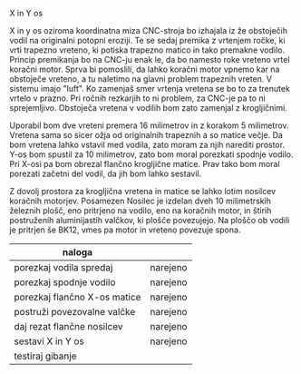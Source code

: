 X in Y os

X in y os oziroma koordinatna miza CNC-stroja bo izhajala iz že obstoječih vodil na originalni potopni eroziji. Te se sedaj premika z vrtenjem ročke, ki vrti trapezno vreteno, ki potiska trapezno matico in tako premakne vodilo. Princip premikanja bo na CNC-ju enak le, da bo namesto roke vreteno vrtel koračni motor. Sprva bi pomoslili, da lahko koračni motor vpnemo kar na obstoječe vreteno, a tu naletimo na glavni problem trapeznih vreten. V sistemu imajo "luft". Ko zamenjaš smer vrtenja vretena se bo to za trenutek vrtelo v prazno. Pri ročnih rezkarjih to ni problem, za CNC-je pa to ni sprejemljivo. Obstoječa vretena v vodilih bom zato zamenjal z krogljičnimi. 

Uporabil bom dve vreteni premera 16 milimetrov in z korakom 5 milimetrov. Vretena sama so sicer ožja od originalnih trapeznih a so matice večje. Da bom vretena lahko vstavil med vodila, zato moram za njih narediti prostor. Y-os bom spustil za 10 milimetrov, zato bom moral porezkati spodnje vodilo. Pri X-osi pa bom obrezal flančno krogljične matice. Prav tako bom moral porezati začetni del vodil, da jih bom lahko sestavil.

Z dovolj prostora za krogljična vretena in matice se lahko lotim nosilcev koračnih motorjev. Posamezen Nosilec je izdelan dveh 10 milimetrskih železnih plošč, eno pritrjeno na vodilo, eno na koračnih motor, in štirih postruženih aluminijastih valčkov, ki plošče povezujejo. Na ploščo ob vodili je pritrjen še BK12, vmes pa motor in vreteno povezuje spona.

| naloga                       |          |
|------------------------------|----------|          
| porezkaj vodila spredaj      | narejeno |        
| porezkaj spodnje vodilo      | narejeno |         
| porezkaj flančno X-os matice | narejeno | 
| postruži povezovalne valčke  | narejeno | 
| daj rezat flančne nosilcev   | narejeno |       
| sestavi X in Y os            | narejeno |        
| testiraj gibanje             |          |
